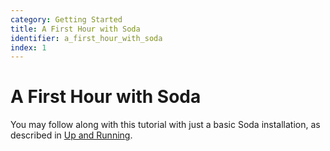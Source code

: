 ```yaml
---
category: Getting Started
title: A First Hour with Soda 
identifier: a_first_hour_with_soda 
index: 1
---
```


# A First Hour with Soda

You may follow along with this tutorial with just a basic Soda installation,
as described in [Up and Running](/docs/up-and-running).